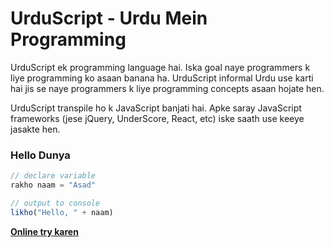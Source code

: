 # UrduScript - Urdu Mein Programming 
UrduScript ek programming language hai. Iska goal naye programmers k liye programming ko asaan banana ha. UrduScript informal Urdu use karti hai jis se naye programmers k liye programming concepts asaan hojate hen.

UrduScript transpile ho k JavaScript banjati hai. Apke saray JavaScript frameworks (jese jQuery, UnderScore, React, etc) iske saath use keeye jasakte hen.

### Hello Dunya

```js
// declare variable
rakho naam = "Asad"

// output to console
likho("Hello, " + naam)
```

[**Online try karen**](https://asadmemon.com/urduscript/editor/)

